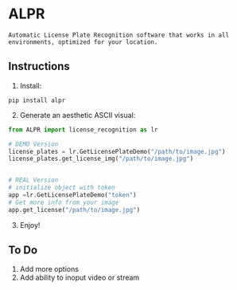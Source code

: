 # ALPR
    Automatic License Plate Recognition software that works in all environments, optimized for your location.
## Instructions

1. Install:

```
pip install alpr
```

2. Generate an aesthetic ASCII visual:

```python
from ALPR import license_recognition as lr

# DEMO Version
license_plates = lr.GetLicensePlateDemo("/path/to/image.jpg")
license_plates.get_license_img("/path/to/image.jpg")


# REAL Version
# initialize object with token
app =lr.GetLicensePlateDemo("token")
# Get more info from your image
app.get_license("/path/to/image.jpg")


```

3. Enjoy!


## To Do
1. Add more options
2. Add ability to inoput video or stream